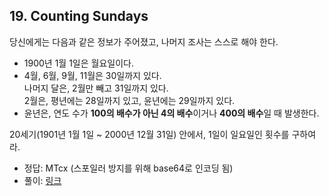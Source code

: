 ## 19. Counting Sundays

당신에게는 다음과 같은 정보가 주어졌고, 나머지 조사는 스스로 해야 한다.

* 1900년 1월 1일은 월요일이다.
* 4월, 6월, 9월, 11월은 30일까지 있다.<br>
  나머지 달은, 2월만 빼고 31일까지 있다.<br>
  2월은, 평년에는 28일까지 있고, 윤년에는 29일까지 있다.
* 윤년은, 연도 수가 **100의 배수가 아닌 4의 배수**이거나 **400의 배수**일 때 발생한다.

20세기(1901년 1월 1일 ~ 2000년 12월 31일) 안에서, 1일이 일요일인 횟수를 구하여라.

* 정답: MTcx (스포일러 방지를 위해 base64로 인코딩 됨)
* 풀이: [링크](./explanation.md)

